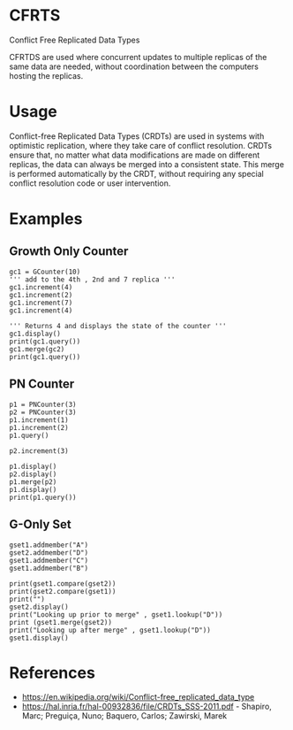 # CFRTS
Conflict Free Replicated Data Types

CFRTDS are used where concurrent updates to multiple replicas of the same data are needed, without coordination between the computers hosting the replicas.

# Usage
Conflict-free Replicated Data Types (CRDTs) are used in systems with optimistic replication, where they take care of conflict resolution. 
CRDTs ensure that, no matter what data modifications are made on different replicas, the data can always be merged into a consistent state. 
This merge is performed automatically by the CRDT, without requiring any special conflict resolution code or user intervention.

# Examples

## Growth Only Counter 
```
gc1 = GCounter(10)
''' add to the 4th , 2nd and 7 replica '''
gc1.increment(4) 
gc1.increment(2)
gc1.increment(7)
gc1.increment(4)

''' Returns 4 and displays the state of the counter '''
gc1.display()
print(gc1.query())
gc1.merge(gc2)
print(gc1.query())
```

## PN Counter
```
p1 = PNCounter(3)
p2 = PNCounter(3)
p1.increment(1)
p1.increment(2)
p1.query()

p2.increment(3)

p1.display()
p2.display()
p1.merge(p2)
p1.display()
print(p1.query())

```
## G-Only Set

```
gset1.addmember("A")
gset2.addmember("D")
gset1.addmember("C")
gset1.addmember("B")

print(gset1.compare(gset2))
print(gset2.compare(gset1))
print("")
gset2.display()
print("Looking up prior to merge" , gset1.lookup("D"))
print (gset1.merge(gset2))
print("Looking up after merge" , gset1.lookup("D"))
gset1.display()

```

# References 

- https://en.wikipedia.org/wiki/Conflict-free_replicated_data_type
- https://hal.inria.fr/hal-00932836/file/CRDTs_SSS-2011.pdf - Shapiro, Marc; Preguiça, Nuno; Baquero, Carlos; Zawirski, Marek
